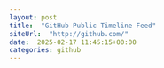 ```yaml
---
layout: post
title:  "GitHub Public Timeline Feed"
siteUrl:  "http://github.com/"
date:  2025-02-17 11:45:15+00:00
categories: github
---
```

